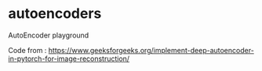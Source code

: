 # autoencoders
AutoEncoder playground

Code from : https://www.geeksforgeeks.org/implement-deep-autoencoder-in-pytorch-for-image-reconstruction/
